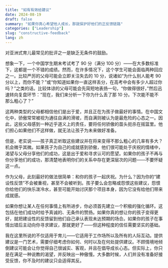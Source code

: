 ```yaml
---
title: "如有有效给建议"
date: 2024-08-19
draft: false
summary: "如果你真心希望他人成长，那就保护好他们的正反馈链路"
categories: ["Leadership"]
slug: "constructive-feedback"
lang: zh
---
```


对亚洲式育儿最常见的批评之一是缺乏无条件的鼓励。

想象一下，一个中国学生期末考试考了 90 分（满分 100 分）——在大多数标准下，这都是一个不错的成绩。然而，在许多情况下，这个学生可能会面临两种回应之一。比较严厉的父母可能会立即关注失去的 10 分，说诸如“为什么别人能考 90 分以上，而你不能？”或“你知道如果你一直这样丢分，在高考中会有多少人超过你吗？”之类的话。比较体谅的父母可能会先简短地表扬一句，“你做得很好，”然后迅速转向复盘环节：“现在，我们来分析一下你为什么丢了那 10 分。下次能不能不那么粗心了？”

这两种类型的父母都相信他们是出于爱，并且正在为孩子做最好的事情。在中国文化中，骄傲常常被视为通往自满的滑坡，而自满则被认为是最危险的心态之一。因此，这些父母感到一种近乎道义上的责任，要将任何骄傲的苗头扼杀在摇篮里。他们担心如果他们不这样做，就无法让孩子为未来做好准备。

但是，老实说——孩子真正听取这些建议并在将来变得不那么粗心的几率有多大？机会微乎其微。如果孩子为自己的成就感到骄傲，他们很可能处于庆祝的情绪中，渴望与父母分享他们的成功，这是出于爱和寻求认可的愿望。如果你的孩子不再与你分享他们的成功，那清楚地表明你们的关系中存在更深层次的问题——不要怀疑这一点。

作为父母，此刻最好的做法很简单：和你的孩子一起庆祝。为什么？因为你的“建设性反馈”不会被重视，甚至不会被听到。孩子要么会忽略或怨恨这些建议，怨恨你给他们的快乐泼冷水，甚至可能开始讨厌那个项目本身，因为它没有给他们带来成就感。

如果你想让某人在任何事情上有所进步，你必须首先建立一个积极的强化循环。这包括在他们成功时给予真诚的、无条件的赞扬。如果你真的想让你的孩子变得更好，就把建设性的反馈留到他们自己承认表现未达预期的场合。如果你的孩子在事情出错后主动向你寻求建议，那就更好了——但这种程度的信任需要坚实的基础。

我在这里所说的不仅适用于育儿——它适用于工作场所以及所有的人际互动。提供建议是一门艺术，需要仔细考虑你如何、何时以及在何处提供建议。不顾情境地倾倒建议可能会让你觉得自己很诚实、客观，并且在倡导成长心态。但实际上，你只是在满足一种说教的渴望，并反映出一种傲慢。大多数时候，人们并没有准备好接受反馈，你不及时的建议只会适得其反。
